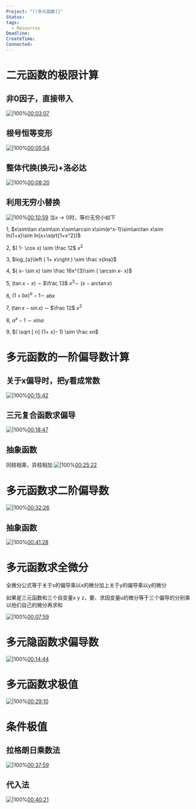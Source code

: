 ```yaml
---
Project: "[[多元函数]]"
Status: 
tags:
  - Resources
Deadline: 
CreateTime: 
Connected:
---
```

# 二元函数的极限计算
## 非0因子，直接带入
![|100%](ziyunote-20240401_195239.jpg)[00:03:07](ziyunote://play?path=https%3A%2F%2Fwww.bilibili.com%2Fvideo%2FBV1Hu411s7J1%2F%3Fspm_id_from%3D333.1007.top_right_bar_window_default_collection.content.click%26vd_source%3D8b450300cfa6415cb0312754cf65ba30&time=00:03:07)

## 根号恒等变形
![|100%](ziyunote-20240401_195432.jpg)[00:05:54](ziyunote://play?path=https%3A%2F%2Fwww.bilibili.com%2Fvideo%2FBV1Hu411s7J1%2F%3Fspm_id_from%3D333.1007.top_right_bar_window_default_collection.content.click%26vd_source%3D8b450300cfa6415cb0312754cf65ba30&time=00:05:54)

## 整体代换(换元)+洛必达
![|100%](ziyunote-20240401_195637.jpg)[00:08:20](ziyunote://play?path=https%3A%2F%2Fwww.bilibili.com%2Fvideo%2FBV1Hu411s7J1%2F%3Fspm_id_from%3D333.1007.top_right_bar_window_default_collection.content.click%26vd_source%3D8b450300cfa6415cb0312754cf65ba30&time=00:08:20)

## 利用无穷小替换
![|100%](ziyunote-20240401_195824.jpg)[00:10:59](ziyunote://play?path=https%3A%2F%2Fwww.bilibili.com%2Fvideo%2FBV1Hu411s7J1%2F%3Fspm_id_from%3D333.1007.top_right_bar_window_default_collection.content.click%26vd_source%3D8b450300cfa6415cb0312754cf65ba30&time=00:10:59)
当$x\to0$时，等价无穷小如下

1, $x\sim\tan x\sim\sin x\sim\arcsin x\sim(e^x-1)\sim\arctan x\sim ln(1+x)\sim ln(x+\sqrt{1+x^2})$

2, $( 1- \cos x) \sim \frac 12$ $x^{2}$

3, $log_{a}\left ( 1+ x\right ) \sim \frac x{lna}$

4, $( x- \sin x) \sim \frac 16x^{3}\sim ( \arcsin x- x)$

5, $( \tan x- x)$ $\sim$ $\frac 13$ $x^{3}\sim$ $( x- \arctan x)$

6, $( 1+ bx) ^a- 1\sim$ abx

7, $( \tan x- \sin x)$ $\sim$ $\frac 12$ $x^{3}$

8, $a^x- 1\sim xlna$

9, $( \sqrt [ n] {1+ x}- 1) \sim \frac xn$
# 多元函数的一阶偏导数计算
## 关于x偏导时，把y看成常数
![|100%](ziyunote-20240401_200201.jpg)[00:15:42](ziyunote://play?path=https%3A%2F%2Fwww.bilibili.com%2Fvideo%2FBV1Hu411s7J1%2F%3Fspm_id_from%3D333.1007.top_right_bar_window_default_collection.content.click%26vd_source%3D8b450300cfa6415cb0312754cf65ba30&time=00:15:42)
## 三元复合函数求偏导
![|100%](ziyunote-20240401_200405.jpg)[00:18:47](ziyunote://play?path=https%3A%2F%2Fwww.bilibili.com%2Fvideo%2FBV1Hu411s7J1%2F%3Fspm_id_from%3D333.1007.top_right_bar_window_default_collection.content.click%26vd_source%3D8b450300cfa6415cb0312754cf65ba30&time=00:18:47)

## 抽象函数
同枝相乘，异枝相加
![|100%](ziyunote-20240401_201119.jpg)[00:25:22](ziyunote://play?path=https%3A%2F%2Fwww.bilibili.com%2Fvideo%2FBV1Hu411s7J1%2F%3Fspm_id_from%3D333.1007.top_right_bar_window_default_collection.content.click%26vd_source%3D8b450300cfa6415cb0312754cf65ba30&time=00:25:22)

# 多元函数求二阶偏导数
![|100%](ziyunote-20240401_201356.jpg)[00:32:26](ziyunote://play?path=https%3A%2F%2Fwww.bilibili.com%2Fvideo%2FBV1Hu411s7J1%2F%3Fspm_id_from%3D333.1007.top_right_bar_window_default_collection.content.click%26vd_source%3D8b450300cfa6415cb0312754cf65ba30&time=00:32:26)
## 抽象函数
![|100%](ziyunote-20240401_202238.jpg)[00:41:28](ziyunote://play?path=https%3A%2F%2Fwww.bilibili.com%2Fvideo%2FBV1Hu411s7J1%2F%3Fspm_id_from%3D333.1007.top_right_bar_window_default_collection.content.click%26vd_source%3D8b450300cfa6415cb0312754cf65ba30&time=00:41:28)

# 多元函数求全微分
全微分公式等于关于x的偏导乘以x的微分加上关于y的偏导乘以y的微分

如果是三元函数和三个自变量x y z，要、求因变量u的微分等于三个偏导的分别乘以他们自己的微分再求和

![|100%](ziyunote-20240408_171816.jpg)[00:07:59](ziyunote://play?path=https%3A%2F%2Fwww.bilibili.com%2Fvideo%2FBV1Hu411s7J1%3Fp%3D2%26vd_source%3D8b450300cfa6415cb0312754cf65ba30&time=00:07:59)

# 多元隐函数求偏导数
![|100%](ziyunote-20240408_172221.jpg)[00:14:44](ziyunote://play?path=https%3A%2F%2Fwww.bilibili.com%2Fvideo%2FBV1Hu411s7J1%3Fp%3D2%26vd_source%3D8b450300cfa6415cb0312754cf65ba30&time=00:14:44)

# 多元函数求极值
![|100%](ziyunote-20240422_214121.jpg)[00:29:10](ziyunote://play?path=https%3A%2F%2Fwww.bilibili.com%2Fvideo%2FBV1Hu411s7J1%2F%3Fp%3D2%26vd_source%3D8b450300cfa6415cb0312754cf65ba30&time=00:29:10)
# 条件极值
## 拉格朗日乘数法
![|100%](ziyunote-20240422_214418.jpg)[00:37:59](ziyunote://play?path=https%3A%2F%2Fwww.bilibili.com%2Fvideo%2FBV1Hu411s7J1%2F%3Fp%3D2%26vd_source%3D8b450300cfa6415cb0312754cf65ba30&time=00:37:59)

## 代入法
![|100%](ziyunote-20240422_214517.jpg)[00:40:21](ziyunote://play?path=https%3A%2F%2Fwww.bilibili.com%2Fvideo%2FBV1Hu411s7J1%2F%3Fp%3D2%26vd_source%3D8b450300cfa6415cb0312754cf65ba30&time=00:40:21)

